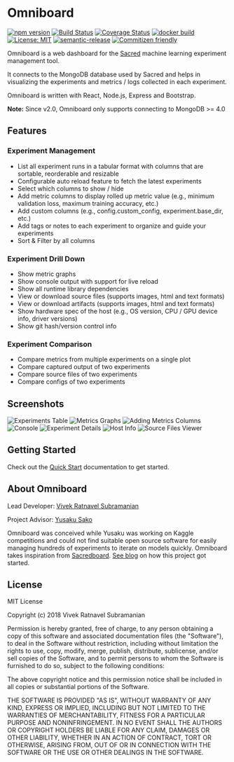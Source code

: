 # Omniboard

[![npm version](https://img.shields.io/npm/v/omniboard.svg)](https://www.npmjs.com/package/omniboard)
[![Build Status](https://travis-ci.com/vivekratnavel/omniboard.svg?branch=master)](https://travis-ci.com/vivekratnavel/omniboard)
[![Coverage Status](https://img.shields.io/coveralls/github/vivekratnavel/omniboard/master.svg)](https://coveralls.io/github/vivekratnavel/omniboard?branch=master)
[![docker build](https://img.shields.io/docker/build/vivekratnavel/omniboard.svg)](https://hub.docker.com/r/vivekratnavel/omniboard/builds)
[![License: MIT](https://img.shields.io/badge/license-MIT-blue.svg)](https://opensource.org/licenses/MIT)
[![semantic-release](https://img.shields.io/badge/%20%20%F0%9F%93%A6%F0%9F%9A%80-semantic--release-e10079.svg)](https://github.com/semantic-release/semantic-release)
[![Commitizen friendly](https://img.shields.io/badge/commitizen-friendly-brightgreen.svg)](http://commitizen.github.io/cz-cli/)

Omniboard is a web dashboard for the [Sacred](https://github.com/IDSIA/sacred)
machine learning experiment management tool.

It connects to the MongoDB database used by Sacred
and helps in visualizing the experiments and metrics / logs collected in each experiment. 

Omniboard is written with React, Node.js, Express and Bootstrap.

**Note:** Since v2.0, Omniboard only supports connecting to MongoDB >= 4.0

## Features

### Experiment Management
* List all experiment runs in a tabular format with columns that are sortable, reorderable and resizable
* Configurable auto reload feature to fetch the latest experiments
* Select which columns to show / hide 
* Add metric columns to display rolled up metric value (e.g., minimum validation loss, maximum training accuracy, etc.)
* Add custom columns (e.g., config.custom_config, experiment.base_dir, etc.)
* Add tags or notes to each experiment to organize and guide your experiments 
* Sort & Filter by all columns

### Experiment Drill Down
* Show metric graphs
* Show console output with support for live reload
* Show all runtime library dependencies
* View or download source files (supports images, html and text formats)
* View or download artifacts (supports images, html and text formats)
* Show hardware spec of the host (e.g., OS version, CPU / GPU device info, driver versions)
* Show git hash/version control info

### Experiment Comparison
* Compare metrics from multiple experiments on a single plot
* Compare captured output of two experiments
* Compare source files of two experiments
* Compare configs of two experiments

## Screenshots

![Experiments Table](https://raw.githubusercontent.com/vivekratnavel/omniboard/master/docs/assets/screenshots/table.png)
![Metrics Graphs](https://raw.githubusercontent.com/vivekratnavel/omniboard/master/docs/assets/screenshots/metric-graphs.png)
![Adding Metrics Columns](https://raw.githubusercontent.com/vivekratnavel/omniboard/master/docs/assets/screenshots/adding-metrics.png)
![Console](https://raw.githubusercontent.com/vivekratnavel/omniboard/master/docs/assets/screenshots/console.png)
![Experiment Details](https://raw.githubusercontent.com/vivekratnavel/omniboard/master/docs/assets/screenshots/experiment-details.png)
![Host Info](https://raw.githubusercontent.com/vivekratnavel/omniboard/master/docs/assets/screenshots/host-info.png)
![Source Files Viewer](https://raw.githubusercontent.com/vivekratnavel/omniboard/master/docs/assets/screenshots/source-file-view.png)

## Getting Started

Check out the [Quick Start](https://vivekratnavel.github.io/omniboard/#/quick-start) documentation to get started.


## About Omniboard

Lead Developer: [Vivek Ratnavel Subramanian](https://github.com/vivekratnavel)

Project Advisor: [Yusaku Sako](https://github.com/u39kun)

Omniboard was conceived while Yusaku was working on Kaggle competitions and could not find suitable open source software for easily managing hundreds of experiments to iterate on models quickly. Omniboard takes inspiration from [Sacredboard](https://github.com/chovanecm/sacredboard).  [See blog](https://medium.com/@u39kun/managing-your-machine-learning-experiments-and-making-them-repeatable-in-tensorflow-pytorch-bc8043099dbd) on how this project got started.

## License

MIT License

Copyright (c) 2018 Vivek Ratnavel Subramanian

Permission is hereby granted, free of charge, to any person obtaining a copy of this software and associated documentation files (the "Software"), to deal in the Software without restriction, including without limitation the rights to use, copy, modify, merge, publish, distribute, sublicense, and/or sell copies of the Software, and to permit persons to whom the Software is furnished to do so, subject to the following conditions:

The above copyright notice and this permission notice shall be included in all copies or substantial portions of the Software.

THE SOFTWARE IS PROVIDED "AS IS", WITHOUT WARRANTY OF ANY KIND, EXPRESS OR IMPLIED, INCLUDING BUT NOT LIMITED TO THE WARRANTIES OF MERCHANTABILITY, FITNESS FOR A PARTICULAR PURPOSE AND NONINFRINGEMENT. IN NO EVENT SHALL THE AUTHORS OR COPYRIGHT HOLDERS BE LIABLE FOR ANY CLAIM, DAMAGES OR OTHER LIABILITY, WHETHER IN AN ACTION OF CONTRACT, TORT OR OTHERWISE, ARISING FROM, OUT OF OR IN CONNECTION WITH THE SOFTWARE OR THE USE OR OTHER DEALINGS IN THE SOFTWARE.
